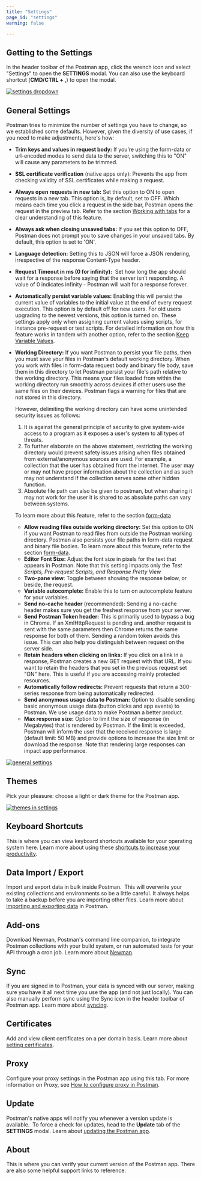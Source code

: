 ```yaml
---
title: "Settings"
page_id: "settings"
warning: false

---
```


## Getting to the Settings

In the header toolbar of the Postman app, click the wrench icon and select "Settings" to open the **SETTINGS** modal. You can also use the keyboard shortcut (**CMD/CTRL + ,**) to open the modal.

[![settings dropdown](https://assets.postman.com/postman-docs/WS-settings.png)](https://assets.postman.com/postman-docs/WS-settings.png)

## General Settings

Postman tries to minimize the number of settings you have to change, so we established some defaults. However, given the diversity of use cases, if you need to make adjustments, here's how:

* **Trim keys and values in request body:** If you’re using the form-data or url-encoded modes to send data to the server, switching this to "ON" will cause any parameters to be trimmed.
* **SSL certificate verification** (native apps only): Prevents the app from checking validity of SSL certificates while making a request.
* **Always open requests in new tab:** Set this option to ON to open requests in a new tab. This option is, by default, set to OFF. Which means each time you click a request in the side bar, Postman opens the request in the preview tab. Refer to the section [Working with tabs](/docs/postman/sending-api-requests/working-with-tabs/) for a clear understanding of this feature.
* **Always ask when closing unsaved tabs:** If you set this option to OFF, Postman does not prompt you to save changes in your unsaved tabs. By default, this option is set to 'ON'.  
* **Language detection:** Setting this to JSON will force a JSON rendering, irrespective of the response Content-Type header.
* **Request Timeout in ms (0 for infinity):**  Set how long the app should wait for a response before saying that the server isn’t responding. A value of 0 indicates infinity - Postman will wait for a response forever.
* **Automatically persist variable values:** Enabling this will persist the current value of variables to the initial value at the end of every request execution. This option is by default off for new users. For old users upgrading to the newest versions, this option is turned on. These settings apply only when assigning current values using scripts, for instance pre-request or test scripts. For detailed information on how this feature works in tandem with another option, refer to the section [Keep Variable Values](/docs/postman/collection-runs/using-environments-in-collection-runs/#configuring-the-collection-runner).
* **Working Directory:** If you want Postman to persist your file paths, then you must save your files in Postman's default working directory. When you work with files in form-data request body and binary file body, save them in this directory to let Postman persist your file's path relative to the working directory. This means your files loaded from within the working directory run smoothly across devices if other users use the same files on their devices. Postman flags a warning for files that are not stored in this directory.

  However, delimiting the working directory can have some unintended security issues as follows:
   1. It is against the general principle of security to give system-wide access to a program as it exposes a user's system to all types of threats.
   1. To further elaborate on the above statement, restricting the working directory would prevent safety issues arising when files obtained from external/anonymous sources are used. For example, a collection that the user has obtained from the internet. The user may or may not have proper information about the collection and as such may not understand if the collection serves some other hidden function.
   1. Absolute file path can also be given to postman, but when sharing it may not work for the user it is shared to as absolute paths can vary between systems.

   To learn more about this feature, refer to the section [form-data](/docs/postman/sending-api-requests/requests/#form-data)
    * **Allow reading files outside working directory:** Set this option to ON if you want Postman to read files from outside the Postman working directory. Postman also persists your file paths in form-data request and binary file bodies. To learn more about this feature, refer to the section [form-data](/docs/postman/sending-api-requests/requests/#form-data).
    * **Editor Font Size:** Adjust the font size in pixels for the text that appears in Postman. Note that this setting impacts only the *Test Scripts, Pre-request Scripts, and Response Pretty View*
    * **Two-pane view**: Toggle between showing the response below, or beside, the request.
    * **Variable autocomplete:** Enable this to turn on autocomplete feature for your variables.
    * **Send no-cache header** (recommended): Sending a no-cache header makes sure you get the freshest response from your server.
    * **Send Postman Token header:** This is primarily used to bypass a bug in Chrome. If an XmlHttpRequest is pending and. another request is sent with the same parameters then Chrome returns the same response for both of them. Sending a random token avoids this issue. This can also help you distinguish between request on the server side.
    * **Retain headers when clicking on links:** If you click on a link in a response, Postman creates a new GET request with that URL. If you want to retain the headers that you set in the previous request set "ON" here. This is useful if you are accessing mainly protected resources.
    * **Automatically follow redirects:** Prevent requests that return a 300-series response from being automatically redirected.
    * **Send anonymous usage data to Postman:** Option to disable sending basic anonymous usage data (button clicks and app events) to Postman. We use usage data to make Postman a better product.
    * **Max response size:** Option to limit the size of response (in Megabytes) that is rendered by Postman. If the limit is exceeded,
   Postman will inform the user that the received response is large (default limit: 50 MB) and provide options to increase the size limit or download the response. Note that rendering large responses can impact app performance.

[![general settings](https://assets.postman.com/postman-docs/Settings-Apr2019.png)](https://assets.postman.com/postman-docs/Settings_Apr2019.png)

## Themes

Pick your pleasure: choose a light or dark theme for the Postman app.

[![themes in settings](https://assets.postman.com/postman-docs/WS-themes-settings.png)](https://assets.postman.com/postman-docs/WS-themes-settings.png)

## Keyboard Shortcuts

This is where you can view keyboard shortcuts available for your operating system here. Learn more about using these [shortcuts to increase your productivity](/docs/postman/launching-postman/navigating-postman/#keyboard-shortcuts).

## Data Import / Export

Import and export data in bulk inside Postman.  This will overwrite your existing collections and environments so be a little careful. It always helps to take a backup before you are importing other files. Learn more about [importing and exporting data](/docs/postman/collections/data-formats/) in Postman.

## Add-ons

Download Newman, Postman's command line companion, to integrate Postman collections with your build system, or run automated tests for your API through a cron job. Learn more about [Newman](/docs/postman/collection-runs/command-line-integration-with-newman/).

## Sync

If you are signed in to Postman, your data is synced with our server, making sure you have it all next time you use the app (and not just locally). You can also manually perform sync using the Sync icon in the header toolbar of Postman app. Learn more about [syncing](/docs/postman/launching-postman/syncing/).

## Certificates

Add and view client certificates on a per domain basis. Learn more about [setting certificates](/docs/postman/sending-api-requests/certificates/).

## Proxy

Configure your proxy settings in the Postman app using this tab. For more information on Proxy, see [How to configure proxy in Postman](/docs/postman/sending-api-requests/proxy/).

## Update

Postman's native apps will notify you whenever a version update is available.  To force a check for updates, head to the **Update** tab of the **SETTINGS** modal. Learn about [updating the Postman app](/docs/postman/launching-postman/installation-and-updates/#updating-postman).

## About

This is where you can verify your current version of the Postman app. There are also some helpful support links to reference.
